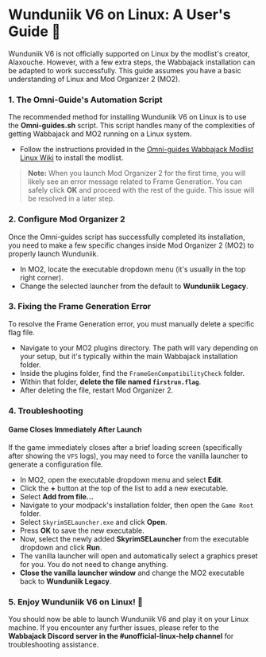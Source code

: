 # Wunduniik V6 on Linux: A User's Guide 🐧

Wunduniik V6 is not officially supported on Linux by the modlist's creator, Alaxouche. However, with a few extra steps, the Wabbajack installation can be adapted to work successfully. This guide assumes you have a basic understanding of Linux and Mod Organizer 2 (MO2).

### 1. The Omni-Guide's Automation Script

The recommended method for installing Wunduniik V6 on Linux is to use the **Omni-guides.sh** script. This script handles many of the complexities of getting Wabbajack and MO2 running on a Linux system.

* Follow the instructions provided in the [Omni-guides Wabbajack Modlist Linux Wiki](https://github.com/Omni-guides/Wabbajack-Modlist-Linux/wiki/Using-the-omni%E2%80%90guides.sh-Automation-Script) to install the modlist.

> **Note:** When you launch Mod Organizer 2 for the first time, you will likely see an error message related to Frame Generation. You can safely click **OK** and proceed with the rest of the guide. This issue will be resolved in a later step.

### 2. Configure Mod Organizer 2

Once the Omni-guides script has successfully completed its installation, you need to make a few specific changes inside Mod Organizer 2 (MO2) to properly launch Wunduniik.

* In MO2, locate the executable dropdown menu (it's usually in the top right corner).
* Change the selected launcher from the default to **Wunduniik Legacy**.

### 3. Fixing the Frame Generation Error

To resolve the Frame Generation error, you must manually delete a specific flag file.

* Navigate to your MO2 plugins directory. The path will vary depending on your setup, but it's typically within the main Wabbajack installation folder.
* Inside the plugins folder, find the `FrameGenCompatibilityCheck` folder.
* Within that folder, **delete the file named `firstrun.flag`**.
* After deleting the file, restart Mod Organizer 2.

### 4. Troubleshooting

#### Game Closes Immediately After Launch

If the game immediately closes after a brief loading screen (specifically after showing the `VFS` logs), you may need to force the vanilla launcher to generate a configuration file.

* In MO2, open the executable dropdown menu and select **Edit**.
* Click the **+** button at the top of the list to add a new executable.
* Select **Add from file...**
* Navigate to your modpack's installation folder, then open the `Game Root` folder.
* Select `SkyrimSELauncher.exe` and click **Open**.
* Press **OK** to save the new executable.
* Now, select the newly added **SkyrimSELauncher** from the executable dropdown and click **Run**.
* The vanilla launcher will open and automatically select a graphics preset for you. You do not need to change anything.
* **Close the vanilla launcher window** and change the MO2 executable back to **Wunduniik Legacy**.

### 5. Enjoy Wunduniik V6 on Linux! 🎉

You should now be able to launch Wunduniik V6 and play it on your Linux machine. If you encounter any further issues, please refer to the **Wabbajack Discord server in the #unofficial-linux-help channel** for troubleshooting assistance.
